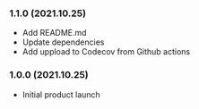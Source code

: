### 1.1.0 (2021.10.25)

* Add README.md
* Update dependencies
* Add uppload to Codecov from Github actions

### 1.0.0 (2021.10.25)

* Initial product launch
